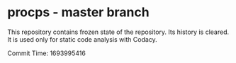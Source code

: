 # procps - master branch

This repository contains frozen state of the repository.
Its history is cleared. It is used only for static code
analysis with Codacy.

Commit Time: 1693995416